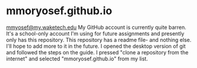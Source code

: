 # mmoryosef.github.io
mmyosef@my.waketech.edu
My GitHub account is currently quite barren. It's a school-only account I'm using for future assignments and presently only has this repository.
This repository has a readme file- and nothing else. I'll hope to add more to it in the future.
I opened the desktop version of git and followed the steps on the guide. I pressed "clone a repository from the internet" and selected "mmoryosef.github.io" from my list.